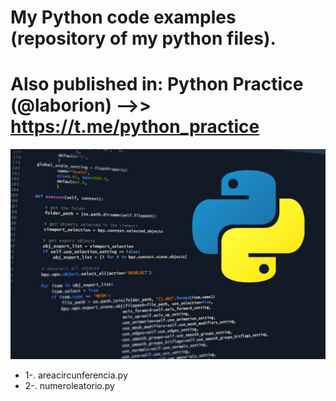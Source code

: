 # My Python code examples (repository of my python files). 
# Also published in: Python Practice (@laborion) -->> https://t.me/python_practice 

<p align="center">
  <img  src="https://github.com/activeceron/My-Python-code-examples/blob/main/logos/pythoncoding.png" alt"Python logo"/>
</ p>

- 1-. areacircunferencia.py
- 2-. numeroleatorio.py
